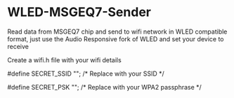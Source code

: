 # WLED-MSGEQ7-Sender
Read data from MSGEQ7 chip and send to wifi network in WLED compatible format, just use the Audio Responsive fork of WLED and set your device to receive 

Create a wifi.h file with your wifi details

#define SECRET_SSID "";  /* Replace with your SSID */

#define SECRET_PSK "";   /* Replace with your WPA2 passphrase */
